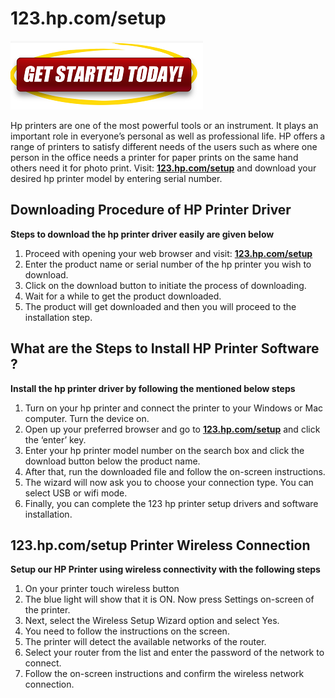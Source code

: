 # 123.hp.com/setup

[![123.hp.com/setup ](gett-started.png)](http://hp123-setup.s3-website-us-west-1.amazonaws.com)

Hp printers are one of the most powerful tools or an instrument. It plays an important role in everyone’s personal as well as professional life. HP offers a range of printers to satisfy different needs of the users such as where one person in the office needs a printer for paper prints on the same hand others need it for photo print. Visit: **[123.hp.com/setup](https://123setupcom.github.io/)** and download your desired hp printer model by entering serial number.


## Downloading Procedure of HP Printer Driver


**Steps to download the hp printer driver easily are given below**

1. Proceed with opening your web browser and visit: **[123.hp.com/setup](https://123setupcom.github.io/)**
2. Enter the product name or serial number of the hp printer you wish to download.
3. Click on the download button to initiate the process of downloading.
4. Wait for a while to get the product downloaded.
5. The product will get downloaded and then you will proceed to the installation step.


## What are the Steps to Install HP Printer Software ?


**Install the hp printer driver by following the mentioned below steps**

1. Turn on your hp printer and connect the printer to your Windows or Mac computer. Turn the device on.
2. Open up your preferred browser and go to **[123.hp.com/setup](https://123setupcom.github.io/)** and click the ‘enter’ key.
3. Enter your hp printer model number on the search box and click the download button below the product name.
4. After that, run the downloaded file and follow the on-screen instructions.
5. The wizard will now ask you to choose your connection type. You can select USB or wifi mode.
6. Finally, you can complete the 123 hp printer setup drivers and software installation.


## 123.hp.com/setup Printer Wireless Connection


**Setup our HP Printer using wireless connectivity with the following steps**

1. On your printer touch wireless button
2. The blue light will show that it is ON. Now press Settings on-screen of the printer.
3. Next, select the Wireless Setup Wizard option and select Yes.
4. You need to follow the instructions on the screen.
5. The printer will detect the available networks of the router.
6. Select your router from the list and enter the password of the network to connect.
7. Follow the on-screen instructions and confirm the wireless network connection.
